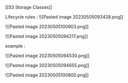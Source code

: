 [[S3 Storage Classes]]

Lifecycle rules : 
![[Pasted image 20230505093428.png]]

![[Pasted image 20230505100903.png]]


![[Pasted image 20230505094217.png]]

example : 

![[Pasted image 20230505094530.png]]

![[Pasted image 20230505094655.png]]


![[Pasted image 20230505100800.png]]

